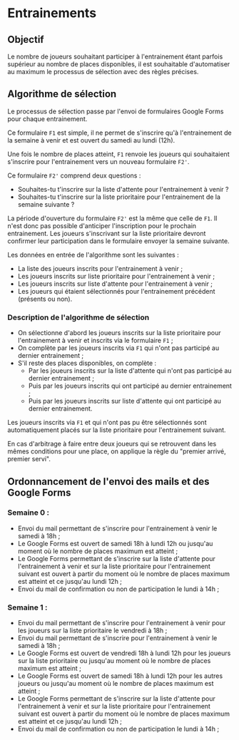 # Entrainements

## Objectif

Le nombre de joueurs souhaitant participer à l'entrainement étant parfois supérieur au nombre de places disponibles, il est souhaitable d'automatiser au maximum le processus de sélection avec des règles précises.

## Algorithme de sélection

Le processus de sélection passe par l'envoi de formulaires Google Forms pour chaque entrainement.

Ce formulaire `F1` est simple, il ne permet de s'inscrire qu'à l'entrainement de la semaine à venir et est ouvert du samedi au lundi (12h).

Une fois le nombre de places atteint, `F1` renvoie les joueurs qui souhaitaient s'inscrire pour l'entrainement vers un nouveau formulaire `F2'`.

Ce formulaire `F2'` comprend deux questions :

* Souhaites-tu t'inscrire sur la liste d'attente pour l'entrainement à venir ?
* Souhaites-tu t'inscrire sur la liste prioritaire pour l'entrainement de la semaine suivante ?

La période d'ouverture du formulaire `F2'` est la même que celle de `F1`. Il n'est donc pas possible d'anticiper l'inscription pour le prochain entrainement.
Les joueurs s'inscrivant sur la liste prioritaire devront confirmer leur participation dans le formulaire envoyer la semaine suivante.

Les données en entrée de l'algorithme sont les suivantes :

* La liste des joueurs inscrits pour l'entrainement à venir ;
* Les joueurs inscrits sur liste prioritaire pour l'entrainement à venir ;
* Les joueurs inscrits sur liste d'attente pour l'entrainement à venir ;
* Les joueurs qui étaient sélectionnés pour l'entrainement précédent (présents ou non).

### Description de l'algorithme de sélection

* On sélectionne d'abord les joueurs inscrits sur la liste prioritaire pour l'entrainement à venir et inscrits via le formulaire `F1` ;
* On complète par les joueurs inscrits via `F1` qui n'ont pas participé au dernier entrainement ;
* S'il reste des places disponibles, on complète :
    * Par les joueurs inscrits sur la liste d'attente qui n'ont pas participé au dernier entrainement ;
    * Puis par les joueurs inscrits qui ont participé au dernier entrainement ;
    * Puis par les joueurs inscrits sur liste d'attente qui ont participé au dernier entrainement.

Les joueurs inscrits via `F1` et qui n'ont pas pu être sélectionnés sont automatiquement placés sur la liste prioritaire pour l'entrainement suivant.

En cas d'arbitrage à faire entre deux joueurs qui se retrouvent dans les mêmes conditions pour une place, on applique la règle du "premier arrivé, premier servi".

## Ordonnancement de l'envoi des mails et des Google Forms

### Semaine 0 :

* Envoi du mail permettant de s'inscrire pour l'entrainement à venir le samedi à 18h ;
* Le Google Forms est ouvert de samedi 18h à lundi 12h ou jusqu'au moment où le nombre de places maximum est atteint ;
* Le Google Forms permettant de s'inscrire sur la liste d'attente pour l'entrainement à venir et sur la liste prioritaire pour l'entrainement suivant est ouvert à partir du moment où le nombre de places maximum est atteint et ce jusqu'au lundi 12h ;
* Envoi du mail de confirmation ou non de participation le lundi à 14h ;

### Semaine 1 :

* Envoi du mail permettant de s'inscrire pour l'entrainement à venir pour les joueurs sur la liste prioritaire le vendredi à 18h ;
* Envoi du mail permettant de s'inscrire pour l'entrainement à venir le samedi à 18h ;
* Le Google Forms est ouvert de vendredi 18h à lundi 12h pour les joueurs sur la liste prioritaire ou jusqu'au moment où le nombre de places maximum est atteint ;
* Le Google Forms est ouvert de samedi 18h à lundi 12h pour les autres joueurs ou jusqu'au moment où le nombre de places maximum est atteint ;
* Le Google Forms permettant de s'inscrire sur la liste d'attente pour l'entrainement à venir et sur la liste prioritaire pour l'entrainement suivant est ouvert à partir du moment où le nombre de places maximum est atteint et ce jusqu'au lundi 12h ;
* Envoi du mail de confirmation ou non de participation le lundi à 14h ;
